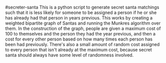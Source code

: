 #secreter-santa
This is a python script to generate secret santa matchings such that it is less likely for someone to be assigned a person if he or she has already had that person in years previous. This works by creating a weighted bipartite graph of Santas and running the Munkres algorithm over them.
In the construction of the graph, people are given a maximum cost of 100 to themselves and the person they had the year previous, and then a cost for every other person based on how many times each person has been had previously. There's also a small amount of random cost assigned to every person that isn't already at the maximum cost, because secret santa should always have some level of randomness involved.
